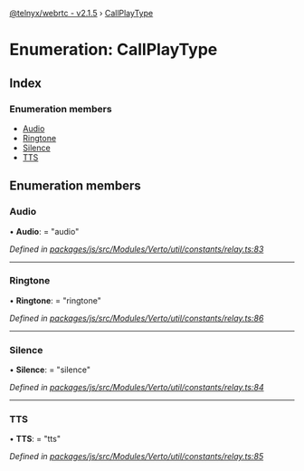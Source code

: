 [@telnyx/webrtc - v2.1.5](../README.md) › [CallPlayType](callplaytype.md)

# Enumeration: CallPlayType

## Index

### Enumeration members

* [Audio](callplaytype.md#audio)
* [Ringtone](callplaytype.md#ringtone)
* [Silence](callplaytype.md#silence)
* [TTS](callplaytype.md#tts)

## Enumeration members

###  Audio

• **Audio**: = "audio"

*Defined in [packages/js/src/Modules/Verto/util/constants/relay.ts:83](https://github.com/team-telnyx/webrtc/blob/4f15142/packages/js/src/Modules/Verto/util/constants/relay.ts#L83)*

___

###  Ringtone

• **Ringtone**: = "ringtone"

*Defined in [packages/js/src/Modules/Verto/util/constants/relay.ts:86](https://github.com/team-telnyx/webrtc/blob/4f15142/packages/js/src/Modules/Verto/util/constants/relay.ts#L86)*

___

###  Silence

• **Silence**: = "silence"

*Defined in [packages/js/src/Modules/Verto/util/constants/relay.ts:84](https://github.com/team-telnyx/webrtc/blob/4f15142/packages/js/src/Modules/Verto/util/constants/relay.ts#L84)*

___

###  TTS

• **TTS**: = "tts"

*Defined in [packages/js/src/Modules/Verto/util/constants/relay.ts:85](https://github.com/team-telnyx/webrtc/blob/4f15142/packages/js/src/Modules/Verto/util/constants/relay.ts#L85)*
